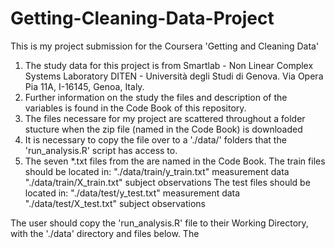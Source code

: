 # Getting-Cleaning-Data-Project
This is my project submission for the Coursera 'Getting and Cleaning Data'

1. The study data for this project is from 
    Smartlab - Non Linear Complex Systems Laboratory
    DITEN - Università degli Studi di Genova.
    Via Opera Pia 11A, I-16145, Genoa, Italy.
2. Further information on the study the files and description of the variables is found in the Code Book of this repository.
3. The files necessare for my project are scattered throughout a folder stucture when the zip file (named in the Code Book) is downloaded
4. It is necessary to copy the file over to a './data/' folders that the 'run_analysis.R' script has access to.
5. The seven *.txt files from the are named in the Code Book.
    The train files should be located in:
      "./data/train/y_train.txt"  measurement data
      "./data/train/X_train.txt"  subject observations
    The test files should be located in:
      "./data/test/y_test.txt"    measurement data
      "./data/test/X_test.txt"    subject observations




The user should copy the 'run_analysis.R' file to their Working Directory, with the './data' directory and files below.
The

